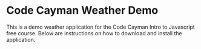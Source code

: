 # Code Cayman Weather Demo
This is a demo weather application for the Code Cayman Intro to Javascript free course. Below are instructions on how to download and install the application.
